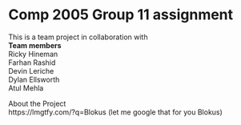 <h1>Comp 2005 Group 11 assignment</h1>

<p> This is a team project in collaboration with <br>
      <b>Team members</b><br>
      Ricky Hineman<br>
      Farhan Rashid<br>
      Devin Leriche<br>
      Dylan Ellsworth<br>
      Atul Mehla<br>
  </p>

<p> About the Project<br>
      https://lmgtfy.com/?q=Blokus (let me google that for you Blokus)
</p>

